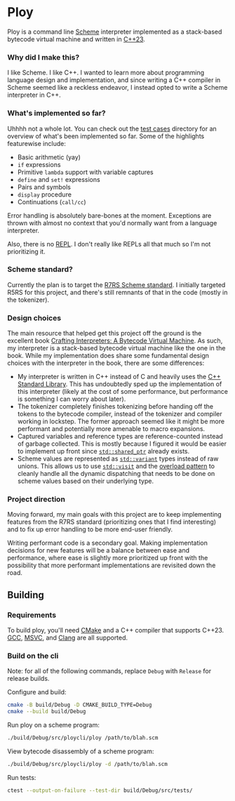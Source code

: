 # Ploy

Ploy is a command line [Scheme](https://www.scheme.org/) interpreter implemented as a stack-based bytecode virtual machine and written in [C++23](https://en.wikipedia.org/wiki/C%2B%2B23).

### Why did I make this?

I like Scheme. I like C++. I wanted to learn more about programming language design and implementation, and since writing a C++ compiler in Scheme seemed like a reckless endeavor, I instead opted to write a Scheme interpreter in C++.

### What's implemented so far?

Uhhhh not a whole lot. You can check out the [test cases](src/tests/test_cases/) directory for an overview of what's been implemented so far. Some of the highlights featurewise include:

* Basic arithmetic (yay)
* `if` expressions
* Primitive `lambda` support with variable captures
* `define` and `set!` expressions
* Pairs and symbols
* `display` procedure
* Continuations (`call/cc`)

Error handling is absolutely bare-bones at the moment. Exceptions are thrown with almost no context that you'd normally want from a language interpreter.

Also, there is no [REPL](https://en.wikipedia.org/wiki/Read%E2%80%93eval%E2%80%93print_loop). I don't really like REPLs all that much so I'm not prioritizing it.

### Scheme standard?

Currently the plan is to target the [R7RS Scheme standard](https://standards.scheme.org/official/r7rs.pdf). I initially targeted R5RS for this project, and there's still remnants of that in the code (mostly in the tokenizer).

### Design choices

The main resource that helped get this project off the ground is the excellent book [Crafting Interpreters: A Bytecode Virtual Machine](https://craftinginterpreters.com/a-bytecode-virtual-machine.html). As such, my interpreter is a stack-based bytecode virtual machine like the one in the book. While my implementation does share some fundamental design choices with the interpreter in the book, there are some differences:

* My interpreter is written in C++ instead of C and heavily uses the [C++ Standard Library](https://en.cppreference.com/w/cpp/memory/shared_ptr). This has undoubtedly sped up the implementation of this interpreter (likely at the cost of some performance, but performance is something I can worry about later).
* The tokenizer completely finishes tokenizing before handing off the tokens to the bytecode compiler, instead of the tokenizer and compiler working in lockstep. The former approach seemed like it might be more performant and potentially more amenable to macro expansions.
* Captured variables and reference types are reference-counted instead of garbage collected. This is mostly because I figured it would be easier to implement up front since [`std::shared_ptr`](https://en.cppreference.com/w/cpp/memory/shared_ptr) already exists.
* Scheme values are represented as [`std::variant`](https://en.cppreference.com/w/cpp/utility/variant) types instead of raw unions. This allows us to use [`std::visit`](https://en.cppreference.com/w/cpp/utility/variant/visit2) and the [overload pattern](https://www.modernescpp.com/index.php/visiting-a-std-variant-with-the-overload-pattern/) to cleanly handle all the dynamic dispatching that needs to be done on scheme values based on their underlying type.

### Project direction

Moving forward, my main goals with this project are to keep implementing features from the R7RS standard (prioritizing ones that I find interesting) and to fix up error handling to be more end-user friendly.

Writing performant code is a secondary goal. Making implementation decisions for new features will be a balance between ease and performance, where ease is slightly more prioritized up front with the possibility that more performant implementations are revisited down the road.

## Building

### Requirements

To build ploy, you'll need [CMake](https://cmake.org/) and a C++ compiler that supports C++23. [GCC](https://gcc.gnu.org/), [MSVC](https://en.wikipedia.org/wiki/Microsoft_Visual_C%2B%2B), and [Clang](https://clang.llvm.org/) are all supported.

### Build on the cli

Note: for all of the following commands, replace `Debug` with `Release` for release builds.

Configure and build:

```bash
cmake -B build/Debug -D CMAKE_BUILD_TYPE=Debug
cmake --build build/Debug
```

Run ploy on a scheme program:

```bash
./build/Debug/src/ploycli/ploy /path/to/blah.scm
```

View bytecode disassembly of a scheme program:

```bash
./build/Debug/src/ploycli/ploy -d /path/to/blah.scm
```

Run tests:

```bash
ctest --output-on-failure --test-dir build/Debug/src/tests/
```
